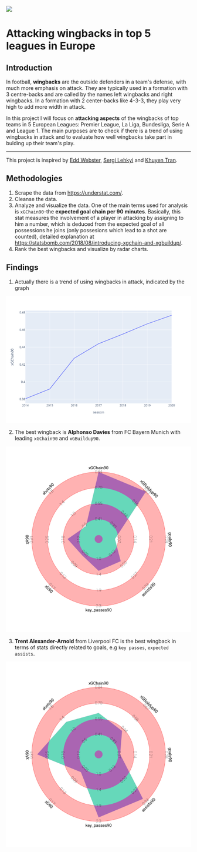[<img src="https://deepnote.com/buttons/launch-in-deepnote.svg">](https://deepnote.com/@binh-hong-ngoc-a131/Attacking-wingbacks-in-top-5-leagues-in-Europe-9_-oWE4uQsO_bbB4WdC6Jw)

# Attacking wingbacks in top 5 leagues in Europe

## Introduction
In football, **wingbacks** are the outside defenders in a team's defense, with much more emphasis on attack. They are typically used in a formation with 3 centre-backs and are called by the names left wingbacks and right wingbacks. In a formation with 2 center-backs like 4-3-3, they play very high to add more width in attack. 

In this project I will focus on **attacking aspects** of the wingbacks of top teams in 5 European Leagues: Premier League, La Liga, Bundesliga, Serie A and League 1. The main purposes are to check if there is a trend of using wingbacks in attack and to evaluate how well wingbacks take part in bulding up their team's play.


***

This project is inspired by [Edd Webster](https://github.com/eddwebster), [Sergi Lehkyi](https://towardsdatascience.com/web-scraping-advanced-football-statistics-11cace1d863a) and [Khuyen Tran](https://github.com/khuyentran1401).

## Methodologies
1. Scrape the data from https://understat.com/.
2. Cleanse the data.
4. Analyze and visualize the data. One of the main terms used for analysis is `xGChain90`-the **expected goal chain per 90 minutes**. Basically, this stat measures the involvement of a player in attacking by assigning to him a number, which is deduced from the expected goal of all possessions he joins (only possesions which lead to a shot are counted), detailed explanation at https://statsbomb.com/2018/08/introducing-xgchain-and-xgbuildup/. 
5. Rank the best wingbacks and visualize by radar charts.

## Findings
1. Actually there is a trend of using wingbacks in attack, indicated by the graph

![](plot1.png?raw=true)

2. The best wingback is **Alphonso Davies** from FC Bayern Munich with leading `xGChain90` and `xGBuildup90`.

![](Davies.png?raw=true)

3. **Trent Alexander-Arnold** from Liverpool FC is the best wingback in terms of stats directly related to goals, e.g `key passes`, `expected assists`.

![](Arnold.png?raw=true)
